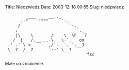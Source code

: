 Title: Niedzwiedz
Date: 2003-12-18 00:55
Slug: niedzwiedz

<pre>
         ___     __.._
      .-"   `""""     `-.
     /                   `-.
    :                     _ `._
    |\    \       /    \  \F   7
   /  |   /.__...-\   \-`.   oo
 .' .' \ <       ,/`-. `. `.__J
 \__7  /__7      `--' \__7
                                fsc
</pre>

Małe urozmaicenie.
